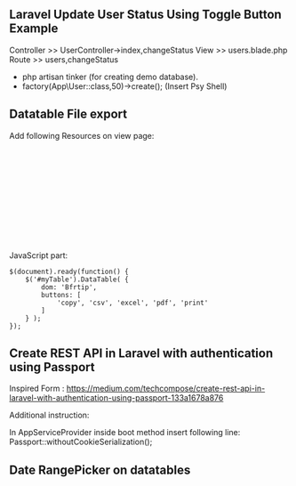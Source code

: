 ## Laravel Update User Status Using Toggle Button Example

Controller >> UserController->index,changeStatus
View >> users.blade.php
Route >> users,changeStatus

- php artisan tinker (for creating demo database).
- factory(App\User::class,50)->create(); (Insert Psy Shell)

## Datatable File export

Add following Resources on view page:
 <link rel="stylesheet" type="text/css" href="https://cdn.datatables.net/1.10.19/css/jquery.dataTables.min.css"><br />
 <link rel="stylesheet" type="text/css" href="https://cdn.datatables.net/buttons/1.5.6/css/buttons.dataTables.min.css"><br />
 <script src="https://cdn.datatables.net/1.10.19/js/jquery.dataTables.min.js"></script><br />
 <script src="https://cdn.datatables.net/buttons/1.5.6/js/dataTables.buttons.min.js"></script><br />
 <script src="https://cdn.datatables.net/buttons/1.5.6/js/buttons.flash.min.js"></script><br />
 <script src="https://cdnjs.cloudflare.com/ajax/libs/jszip/3.1.3/jszip.min.js"></script><br />
 <script src="https://cdnjs.cloudflare.com/ajax/libs/pdfmake/0.1.53/pdfmake.min.js"></script><br />
 <script src="https://cdnjs.cloudflare.com/ajax/libs/pdfmake/0.1.53/vfs_fonts.js"></script><br />
 <script src="https://cdn.datatables.net/buttons/1.5.6/js/buttons.html5.min.js"></script><br />
 <script src="https://cdn.datatables.net/buttons/1.5.6/js/buttons.print.min.js"></script><br />

JavaScript part:

	$(document).ready(function() {
	    $('#myTable').DataTable( {
	        dom: 'Bfrtip',
	        buttons: [
	            'copy', 'csv', 'excel', 'pdf', 'print'
	        ]
	    } );
	});


## Create REST API in Laravel with authentication using Passport

Inspired Form : https://medium.com/techcompose/create-rest-api-in-laravel-with-authentication-using-passport-133a1678a876

Additional instruction:

In AppServiceProvider inside boot method insert following line:
Passport::withoutCookieSerialization();

## Date RangePicker on datatables

<link rel="stylesheet" href="//code.jquery.com/ui/1.12.1/themes/base/jquery-ui.css">

<script src="https://code.jquery.com/ui/1.12.1/jquery-ui.js"></script>
<script>

JavaScript Part:

 $(document).ready(function(){
    $.fn.dataTable.ext.search.push(
    function (settings, data, dataIndex) {
        var min = $('#min').datepicker("getDate");
        var max = $('#max').datepicker("getDate");
        var startDate = new Date(data[2]);
        if (min == null && max == null) { return true; }
        if (min == null && startDate <= max) { return true;}
        if(max == null && startDate >= min) {return true;}
        if (startDate <= max && startDate >= min) { return true; }
        return false;
    }
    );

   
        $("#min").datepicker({ onSelect: function () { table.draw(); }, changeMonth: true, changeYear: true });
        $("#max").datepicker({ onSelect: function () { table.draw(); }, changeMonth: true, changeYear: true });
        var table = $('#myTable').DataTable();

        // Event listener to the two range filtering inputs to redraw on input
        $('#min, #max').change(function () {
            table.draw();
        });
    });

## Security Vulnerabilities



## License


